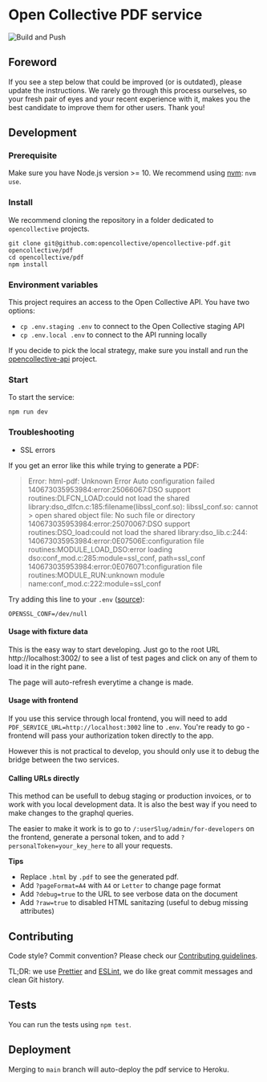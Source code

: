 # Open Collective PDF service

![Build and Push](https://github.com/wei/pull/workflows/Build%20and%20Push/badge.svg)

## Foreword

If you see a step below that could be improved (or is outdated), please update the instructions. We rarely go through this process ourselves, so your fresh pair of eyes and your recent experience with it, makes you the best candidate to improve them for other users. Thank you!

## Development

### Prerequisite

Make sure you have Node.js version >= 10.
We recommend using [nvm](https://github.com/creationix/nvm): `nvm use`.

### Install

We recommend cloning the repository in a folder dedicated to `opencollective` projects.

```
git clone git@github.com:opencollective/opencollective-pdf.git opencollective/pdf
cd opencollective/pdf
npm install
```

### Environment variables

This project requires an access to the Open Collective API. You have two options:

- `cp .env.staging .env` to connect to the Open Collective staging API
- `cp .env.local .env` to connect to the API running locally

If you decide to pick the local strategy, make sure you install and run the [opencollective-api](https://github.com/opencollective/opencollective-api) project.

### Start

To start the service:

```
npm run dev
```

### Troubleshooting

- SSL errors

If you get an error like this while trying to generate a PDF:

> Error: html-pdf: Unknown Error
> Auto configuration failed
> 140673035953984:error:25066067:DSO support routines:DLFCN_LOAD:could not load the shared library:dso_dlfcn.c:185:filename(libssl_conf.so): libssl_conf.so: cannot > open shared object file: No such file or directory
> 140673035953984:error:25070067:DSO support routines:DSO_load:could not load the shared library:dso_lib.c:244:
> 140673035953984:error:0E07506E:configuration file routines:MODULE_LOAD_DSO:error loading dso:conf_mod.c:285:module=ssl_conf, path=ssl_conf
> 140673035953984:error:0E076071:configuration file routines:MODULE_RUN:unknown module name:conf_mod.c:222:module=ssl_conf

Try adding this line to your `.env` ([source](https://github.com/bazelbuild/rules_closure/issues/351#issuecomment-854628326)):

```
OPENSSL_CONF=/dev/null
```

#### Usage with fixture data

This is the easy way to start developing. Just go to the root URL http://localhost:3002/
to see a list of test pages and click on any of them to load it in the right pane.

The page will auto-refresh everytime a change is made.

#### Usage with frontend

If you use this service through local frontend, you will need to add `PDF_SERVICE_URL=http://localhost:3002` line to `.env`. You're ready to go - frontend will pass your authorization token directly to the app.

However this is not practical to develop, you should only use it to debug the
bridge between the two services.

#### Calling URLs directly

This method can be usefull to debug staging or production invoices, or to work
with you local development data. It is also the best way if you need to make changes to
the graphql queries.

The easier to make it work is to go to `/:userSlug/admin/for-developers` on the frontend,
generate a personal token, and to add `?personalToken=your_key_here` to all your requests.

**Tips**

- Replace `.html` by `.pdf` to see the generated pdf.
- Add `?pageFormat=A4` with `A4` or `Letter` to change page format
- Add `?debug=true` to the URL to see verbose data on the document
- Add `?raw=true` to disabled HTML sanitazing (useful to debug missing attributes)

## Contributing

Code style? Commit convention? Please check our [Contributing guidelines](CONTRIBUTING.md).

TL;DR: we use [Prettier](https://prettier.io/) and [ESLint](https://eslint.org/), we do like great commit messages and clean Git history.

## Tests

You can run the tests using `npm test`.

## Deployment

Merging to `main` branch will auto-deploy the pdf service to Heroku.
